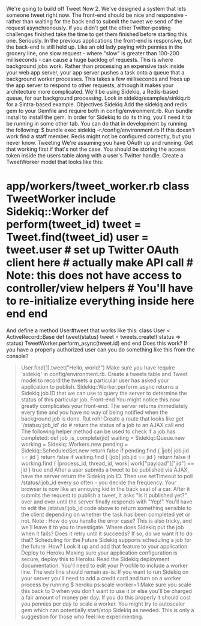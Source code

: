 We're going to build off Tweet Now 2. We've designed a system that lets someone tweet right now. The front-end should be nice and responsive - rather than waiting for the back end to submit the tweet we send of the request asynchronously.
If you didn't get the other Twitter-posting challenges finished take the time to get them finished before starting this one. Seriously.
In the previous applications the front-end is responsive, but the back-end is still held up. Like an old lady paying with pennies in the grocery line, one slow request - where "slow" is greater than 100-200 milliseconds - can cause a huge backlog of requests.
This is where background jobs work. Rather than processing an expensive task inside your web app server, your app server pushes a task onto a queue that a background worker processes. This takes a few milliseconds and frees up the app server to respond to other requests, although it makes your architecture more complicated.
We'll be using Sidekiq, a Redis-based queue, for our background processing.
Look in sidekiq/examples/sinkiq.rb for a Sintra-based example.
Objectives
Sidekiq
Add the sidekiq and redis gem to your Gemfile and require both in config/environment.rb. Run bundle install to install the gem.
In order for Sidekiq to do its thing, you'll need it to be running in some other tab. You can do that in development by running the following:
$ bundle exec sidekiq -r./config/environment.rb 
If this doesn't work find a staff member. Redis might not be configured correctly, but you never know.
Tweeting
We're assuming you have OAuth up and running. Get that working first if that's not the case. You should be storing the access token inside the users table along with a user's Twitter handle.
Create a TweetWorker model that looks like this:
# app/workers/tweet_worker.rb class TweetWorker   include Sidekiq::Worker    def perform(tweet_id)     tweet = Tweet.find(tweet_id)     user = tweet.user      # set up Twitter OAuth client here     # actually make API call     # Note: this does not have access to controller/view helpers     # You'll have to re-initialize everything inside here   end end 
And define a method User#tweet that works like this:
class User < ActiveRecord::Base   def tweet(status)     tweet = tweets.create!(:status => status)     TweetWorker.perform_async(tweet.id)   end end 
Does this work? If you have a properly authorized user can you do something like this from the console?
> User.find(1).tweet("Hello, world!") 
Make sure you have
require 'sidekiq' 
in config/environment.rb.
Create a tweets table and Tweet model to record the tweets a particular user has asked your application to publish.
Sidekiq::Worker.perform_async returns a Sidekiq job ID that we can use to query the server to determine the status of this particular job.
Front-end
You might notice this now greatly complicates your front-end. The server returns immediately every time and you have no way of being notified when the background job is done. Rut roh!
Create a route that looks like
get '/status/:job_id' do   # return the status of a job to an AJAX call end 
The following helper method can be used to check if a job has completed:
def job_is_complete(jid)   waiting = Sidekiq::Queue.new   working = Sidekiq::Workers.new   pending = Sidekiq::ScheduledSet.new   return false if pending.find { |job| job.jid == jid }   return false if waiting.find { |job| job.jid == jid }   return false if working.find { |process_id, thread_id, work| work["payload"]["jid"] == jid }   true end 
After a user submits a tweet to be published via AJAX, have the server return the Sidekiq job ID. Then use setTimeout to poll /status/:job_id every so often - you decide the frequency.
Your browser is now like an annoying kid in the back seat of a car. After it submits the request to publish a tweet, it asks "Is it published yet?" over and over until the server finally responds with "Yep!"
You'll have to edit the /status/:job_id code above to return something sensible to the client depending on whether the task has been completed yet or not.
Note : How do you handle the error case? This is also tricky, and we'll leave it to you to investigate. Where does Sidekiq put the job when it fails? Does it retry until it succeeds? If so, do we want it to do that?
Scheduling for the Future
Sidekiq supports scheduling a job for the future. How? Look it up and add that feature to your application.
Deploy to Heroku
Making sure your application configuration is secure, deploy this to Heroku. Read the Sidekiq deployment documentation. You'll need to edit your Procfile to include a worker line. The web line should remain as-is.
If you want to run Sidekiq on your server you'll need to add a credit card and turn on a worker process by running
$ heroku ps:scale worker=1 
Make sure you scale this back to 0 when you don't want to use it or else you'll be charged a fair amount of money per day. If you do this properly it should cost you pennies per day to scale a worker.
You might try to autoscaler gem which can potentially start/stop Sidekiq as needed. This is only a suggestion for those who feel like experimenting.


